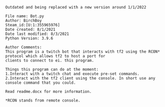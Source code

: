     Outdated and being replaced with a new version around 1/1/2022
    
    File name: Bot.py
    Author: BirchBoy
    Steam_id:[U:1:355965976]
    Date created: 8/1/2021
    Date last modified: 8/3/2021
    Python Version: 3.9.6

    Author Comments:
    This program is a twitch bot that interacts with tf2 using the RCON* protocol which allows tf2 to host a port for
    clients to connect to ei. this program.

    Things this program can do at the moment:
    1.Interact with a twitch chat and execute pre-set commands.
    2.Interact with the tf2 client using the console. In short use any console command that you could.

    Read readme.docx for more information.
    
    *RCON stands from remote console.
